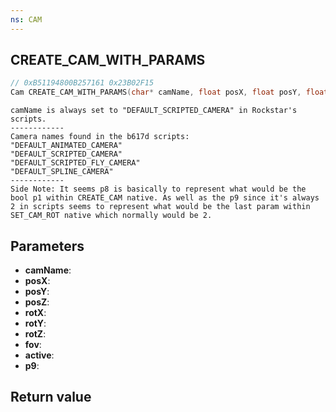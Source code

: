 ```yaml
---
ns: CAM
---
```

## CREATE_CAM_WITH_PARAMS

```c
// 0xB51194800B257161 0x23B02F15
Cam CREATE_CAM_WITH_PARAMS(char* camName, float posX, float posY, float posZ, float rotX, float rotY, float rotZ, float fov, BOOL active, int p9);
```

```
camName is always set to "DEFAULT_SCRIPTED_CAMERA" in Rockstar's scripts.  
------------  
Camera names found in the b617d scripts:  
"DEFAULT_ANIMATED_CAMERA"  
"DEFAULT_SCRIPTED_CAMERA"  
"DEFAULT_SCRIPTED_FLY_CAMERA"  
"DEFAULT_SPLINE_CAMERA"  
------------  
Side Note: It seems p8 is basically to represent what would be the bool p1 within CREATE_CAM native. As well as the p9 since it's always 2 in scripts seems to represent what would be the last param within SET_CAM_ROT native which normally would be 2.  
```

## Parameters
* **camName**: 
* **posX**: 
* **posY**: 
* **posZ**: 
* **rotX**: 
* **rotY**: 
* **rotZ**: 
* **fov**: 
* **active**: 
* **p9**: 

## Return value
